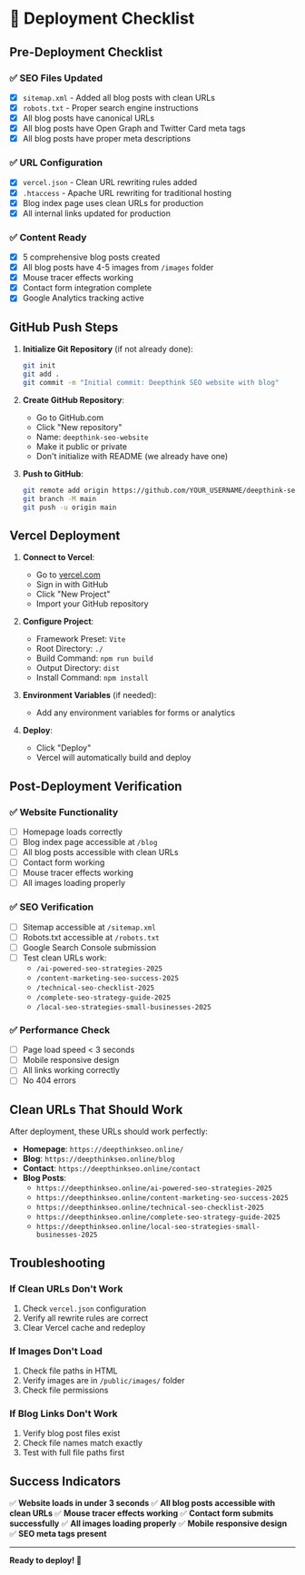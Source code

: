 # 🚀 Deployment Checklist

## Pre-Deployment Checklist

### ✅ SEO Files Updated
- [x] `sitemap.xml` - Added all blog posts with clean URLs
- [x] `robots.txt` - Proper search engine instructions
- [x] All blog posts have canonical URLs
- [x] All blog posts have Open Graph and Twitter Card meta tags
- [x] All blog posts have proper meta descriptions

### ✅ URL Configuration
- [x] `vercel.json` - Clean URL rewriting rules added
- [x] `.htaccess` - Apache URL rewriting for traditional hosting
- [x] Blog index page uses clean URLs for production
- [x] All internal links updated for production

### ✅ Content Ready
- [x] 5 comprehensive blog posts created
- [x] All blog posts have 4-5 images from `/images` folder
- [x] Mouse tracer effects working
- [x] Contact form integration complete
- [x] Google Analytics tracking active

## GitHub Push Steps

1. **Initialize Git Repository** (if not already done):
   ```bash
   git init
   git add .
   git commit -m "Initial commit: Deepthink SEO website with blog"
   ```

2. **Create GitHub Repository**:
   - Go to GitHub.com
   - Click "New repository"
   - Name: `deepthink-seo-website`
   - Make it public or private
   - Don't initialize with README (we already have one)

3. **Push to GitHub**:
   ```bash
   git remote add origin https://github.com/YOUR_USERNAME/deepthink-seo-website.git
   git branch -M main
   git push -u origin main
   ```

## Vercel Deployment

1. **Connect to Vercel**:
   - Go to [vercel.com](https://vercel.com)
   - Sign in with GitHub
   - Click "New Project"
   - Import your GitHub repository

2. **Configure Project**:
   - Framework Preset: `Vite`
   - Root Directory: `./`
   - Build Command: `npm run build`
   - Output Directory: `dist`
   - Install Command: `npm install`

3. **Environment Variables** (if needed):
   - Add any environment variables for forms or analytics

4. **Deploy**:
   - Click "Deploy"
   - Vercel will automatically build and deploy

## Post-Deployment Verification

### ✅ Website Functionality
- [ ] Homepage loads correctly
- [ ] Blog index page accessible at `/blog`
- [ ] All blog posts accessible with clean URLs
- [ ] Contact form working
- [ ] Mouse tracer effects working
- [ ] All images loading properly

### ✅ SEO Verification
- [ ] Sitemap accessible at `/sitemap.xml`
- [ ] Robots.txt accessible at `/robots.txt`
- [ ] Google Search Console submission
- [ ] Test clean URLs work:
  - `/ai-powered-seo-strategies-2025`
  - `/content-marketing-seo-success-2025`
  - `/technical-seo-checklist-2025`
  - `/complete-seo-strategy-guide-2025`
  - `/local-seo-strategies-small-businesses-2025`

### ✅ Performance Check
- [ ] Page load speed < 3 seconds
- [ ] Mobile responsive design
- [ ] All links working correctly
- [ ] No 404 errors

## Clean URLs That Should Work

After deployment, these URLs should work perfectly:

- **Homepage**: `https://deepthinkseo.online/`
- **Blog**: `https://deepthinkseo.online/blog`
- **Contact**: `https://deepthinkseo.online/contact`
- **Blog Posts**:
  - `https://deepthinkseo.online/ai-powered-seo-strategies-2025`
  - `https://deepthinkseo.online/content-marketing-seo-success-2025`
  - `https://deepthinkseo.online/technical-seo-checklist-2025`
  - `https://deepthinkseo.online/complete-seo-strategy-guide-2025`
  - `https://deepthinkseo.online/local-seo-strategies-small-businesses-2025`

## Troubleshooting

### If Clean URLs Don't Work
1. Check `vercel.json` configuration
2. Verify all rewrite rules are correct
3. Clear Vercel cache and redeploy

### If Images Don't Load
1. Check file paths in HTML
2. Verify images are in `/public/images/` folder
3. Check file permissions

### If Blog Links Don't Work
1. Verify blog post files exist
2. Check file names match exactly
3. Test with full file paths first

## Success Indicators

✅ **Website loads in under 3 seconds**
✅ **All blog posts accessible with clean URLs**
✅ **Mouse tracer effects working**
✅ **Contact form submits successfully**
✅ **All images loading properly**
✅ **Mobile responsive design**
✅ **SEO meta tags present**

---

**Ready to deploy! 🚀** 
